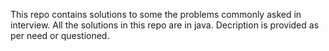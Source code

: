 This repo contains solutions to some the problems commonly asked in interview. All the solutions in this repo are in java. Decription is provided as per need or questioned.